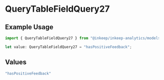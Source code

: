 # QueryTableFieldQuery27

## Example Usage

```typescript
import { QueryTableFieldQuery27 } from "@inkeep/inkeep-analytics/models/operations";

let value: QueryTableFieldQuery27 = "hasPositiveFeedback";
```

## Values

```typescript
"hasPositiveFeedback"
```